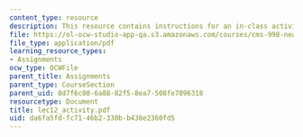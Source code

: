 ```yaml
---
content_type: resource
description: This resource contains instructions for an in-class activity.
file: https://ol-ocw-studio-app-qa.s3.amazonaws.com/courses/cms-998-new-media-literacies-spring-2007/da6fa5fdfc7146b2330bb438e2360fd5_lec12_activity.pdf
file_type: application/pdf
learning_resource_types:
- Assignments
ocw_type: OCWFile
parent_title: Assignments
parent_type: CourseSection
parent_uid: 8d7f6c00-6a88-82f5-8ea7-508fe7096318
resourcetype: Document
title: lec12_activity.pdf
uid: da6fa5fd-fc71-46b2-330b-b438e2360fd5
---
```

